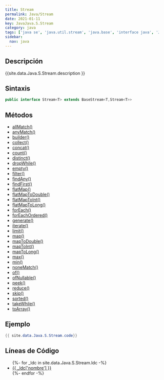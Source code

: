 ```yaml
---
title: Stream
permalink: Java/Stream
date: 2021-01-11
key: JavaJava.S.Stream
category: java
tags: ['java se', 'java.util.stream', 'java.base', 'interface java', 'Java 1.8']
sidebar: 
  nav: java
---
```


## Descripción
{{site.data.Java.S.Stream.description }}

## Sintaxis
~~~java
public interface Stream<T> extends BaseStream<T,Stream<T>>
~~~

## Métodos
* [allMatch()](/Java/Stream/allMatch)
* [anyMatch()](/Java/Stream/anyMatch)
* [builder()](/Java/Stream/builder)
* [collect()](/Java/Stream/collect)
* [concat()](/Java/Stream/concat)
* [count()](/Java/Stream/count)
* [distinct()](/Java/Stream/distinct)
* [dropWhile()](/Java/Stream/dropWhile)
* [empty()](/Java/Stream/empty)
* [filter()](/Java/Stream/filter)
* [findAny()](/Java/Stream/findAny)
* [findFirst()](/Java/Stream/findFirst)
* [flatMap()](/Java/Stream/flatMap)
* [flatMapToDouble()](/Java/Stream/flatMapToDouble)
* [flatMapToInt()](/Java/Stream/flatMapToInt)
* [flatMapToLong()](/Java/Stream/flatMapToLong)
* [forEach()](/Java/Stream/forEach)
* [forEachOrdered()](/Java/Stream/forEachOrdered)
* [generate()](/Java/Stream/generate)
* [iterate()](/Java/Stream/iterate)
* [limit()](/Java/Stream/limit)
* [map()](/Java/Stream/map)
* [mapToDouble()](/Java/Stream/mapToDouble)
* [mapToInt()](/Java/Stream/mapToInt)
* [mapToLong()](/Java/Stream/mapToLong)
* [max()](/Java/Stream/max)
* [min()](/Java/Stream/min)
* [noneMatch()](/Java/Stream/noneMatch)
* [of()](/Java/Stream/of)
* [ofNullable()](/Java/Stream/ofNullable)
* [peek()](/Java/Stream/peek)
* [reduce()](/Java/Stream/reduce)
* [skip()](/Java/Stream/skip)
* [sorted()](/Java/Stream/sorted)
* [takeWhile()](/Java/Stream/takeWhile)
* [toArray()](/Java/Stream/toArray)

## Ejemplo
~~~java
{{ site.data.Java.S.Stream.code}}
~~~

## Líneas de Código
<ul>
{%- for _ldc in site.data.Java.S.Stream.ldc -%}
   <li>
       <a href="{{_ldc['url'] }}">{{ _ldc['nombre'] }}</a>
   </li>
{%- endfor -%}
</ul>
